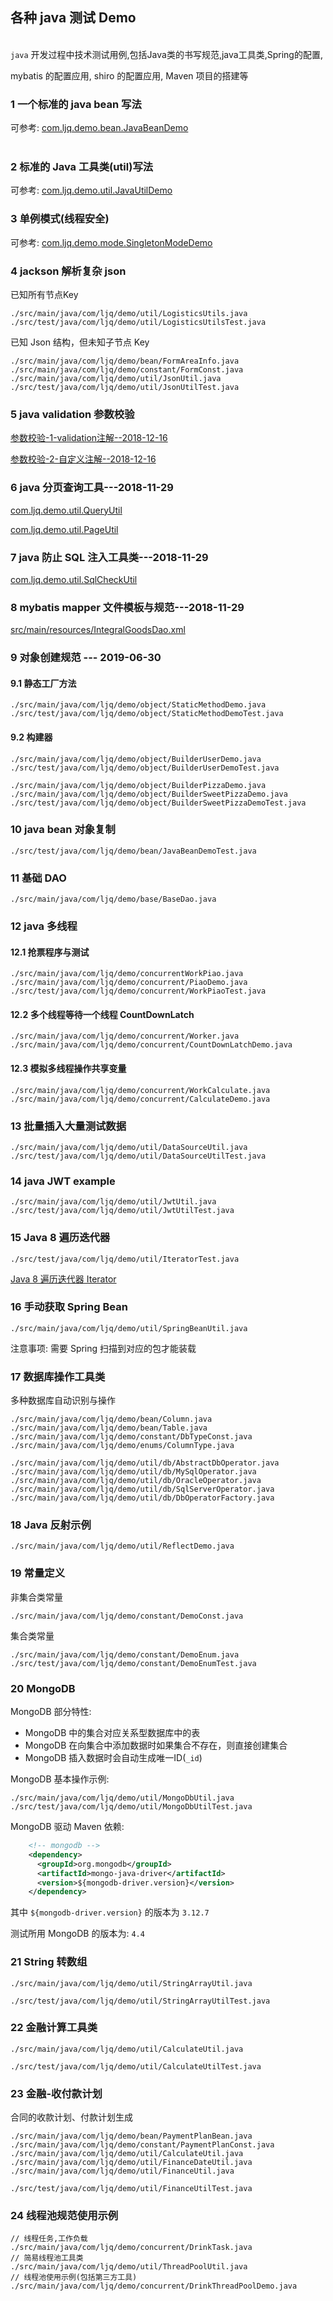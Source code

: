 ## 各种 java 测试 Demo  

​    
`java` 开发过程中技术测试用例,包括Java类的书写规范,java工具类,Spring的配置,  

mybatis 的配置应用, shiro 的配置应用, Maven 项目的搭建等      

### 1 一个标准的 java bean 写法  

可参考: [com.ljq.demo.bean.JavaBeanDemo](src/main/java/com/ljq/demo/bean/JavaBeanDemo.java)  
​        
### 2 标准的 Java 工具类(util)写法  

可参考: [com.ljq.demo.util.JavaUtilDemo](src/main/java/com/ljq/demo/util/JavaUtilDemo.java)  

### 3 单例模式(线程安全)  

可参考: [com.ljq.demo.mode.SingletonModeDemo](src/main/java/com/ljq/demo/mode/SingletonModeDemo.java)  

### 4 jackson 解析复杂 json  

已知所有节点Key

```
./src/main/java/com/ljq/demo/util/LogisticsUtils.java
./src/test/java/com/ljq/demo/util/LogisticsUtilsTest.java
```

已知 Json 结构，但未知子节点 Key

```
./src/main/java/com/ljq/demo/bean/FormAreaInfo.java
./src/main/java/com/ljq/demo/constant/FormConst.java
./src/main/java/com/ljq/demo/util/JsonUtil.java
./src/test/java/com/ljq/demo/util/JsonUtilTest.java
```

### 5 java validation 参数校验  

[参数校验-1-validation注解--2018-12-16](doc/1.参数校验-1-validation注解.md "doc/1.参数校验-1-validation注解.md")  

[参数校验-2-自定义注解--2018-12-16](doc/2.参数校验-2-自定义注解.md "doc/2.参数校验-2-自定义注解.md")  

### 6 java 分页查询工具---2018-11-29    

[com.ljq.demo.util.QueryUtil](src/main/java/com/ljq/demo/util/QueryUtil.java "src/main/java/com/ljq/demo/util/QueryUtil.java")  

[com.ljq.demo.util.PageUtil](src/main/java/com/ljq/demo/util/PageUtil.java "src/main/java/com/ljq/demo/util/PageUtil.java")  

### 7 java 防止 SQL 注入工具类---2018-11-29  

[com.ljq.demo.util.SqlCheckUtil](src/main/java/com/ljq/demo/util/SqlCheckUtil.java "src/main/java/com/ljq/demo/util/SqlCheckUtil.java")  

### 8 mybatis mapper 文件模板与规范---2018-11-29    

[src/main/resources/IntegralGoodsDao.xml](src/main/resources/IntegralGoodsDao.xml "src/main/resources/IntegralGoodsDao.xml")  

### 9 对象创建规范 --- 2019-06-30  

#### 9.1 静态工厂方法  

```
./src/main/java/com/ljq/demo/object/StaticMethodDemo.java
./src/test/java/com/ljq/demo/object/StaticMethodDemoTest.java
```

#### 9.2 构建器  

```
./src/main/java/com/ljq/demo/object/BuilderUserDemo.java
./src/test/java/com/ljq/demo/object/BuilderUserDemoTest.java

./src/main/java/com/ljq/demo/object/BuilderPizzaDemo.java
./src/main/java/com/ljq/demo/object/BuilderSweetPizzaDemo.java
./src/test/java/com/ljq/demo/object/BuilderSweetPizzaDemoTest.java
```

### 10  java bean 对象复制  

```
./src/test/java/com/ljq/demo/bean/JavaBeanDemoTest.java
```

### 11 基础 DAO  

```
./src/main/java/com/ljq/demo/base/BaseDao.java
```

### 12 java 多线程

#### 12.1 抢票程序与测试   

```
./src/main/java/com/ljq/demo/concurrentWorkPiao.java
./src/main/java/com/ljq/demo/concurrent/PiaoDemo.java
./src/test/java/com/ljq/demo/concurrent/WorkPiaoTest.java
```

#### 12.2 多个线程等待一个线程 CountDownLatch  

```
./src/main/java/com/ljq/demo/concurrent/Worker.java
./src/main/java/com/ljq/demo/concurrent/CountDownLatchDemo.java
```

#### 12.3 模拟多线程操作共享变量  

```
./src/main/java/com/ljq/demo/concurrent/WorkCalculate.java
./src/main/java/com/ljq/demo/concurrent/CalculateDemo.java
```

### 13 批量插入大量测试数据  

```
./src/main/java/com/ljq/demo/util/DataSourceUtil.java
./src/test/java/com/ljq/demo/util/DataSourceUtilTest.java
```

### 14 java JWT example  

```
./src/main/java/com/ljq/demo/util/JwtUtil.java
./src/test/java/com/ljq/demo/util/JwtUtilTest.java
```

### 15 Java 8 遍历迭代器  

```
./src/test/java/com/ljq/demo/util/IteratorTest.java
```

[Java 8 遍历迭代器 Iterator](https://blog.csdn.net/mrqiang9001/article/details/108275318 "https://blog.csdn.net/mrqiang9001/article/details/108275318")  

### 16 手动获取 Spring Bean  

```
./src/main/java/com/ljq/demo/util/SpringBeanUtil.java
```

注意事项: 需要 Spring 扫描到对应的包才能装载  

### 17 数据库操作工具类  

多种数据库自动识别与操作  

```
./src/main/java/com/ljq/demo/bean/Column.java
./src/main/java/com/ljq/demo/bean/Table.java
./src/main/java/com/ljq/demo/constant/DbTypeConst.java
./src/main/java/com/ljq/demo/enums/ColumnType.java

./src/main/java/com/ljq/demo/util/db/AbstractDbOperator.java
./src/main/java/com/ljq/demo/util/db/MySqlOperator.java
./src/main/java/com/ljq/demo/util/db/OracleOperator.java
./src/main/java/com/ljq/demo/util/db/SqlServerOperator.java
./src/main/java/com/ljq/demo/util/db/DbOperatorFactory.java
```

### 18 Java 反射示例  

```
./src/main/java/com/ljq/demo/util/ReflectDemo.java
```

### 19 常量定义  

非集合类常量  

```
./src/main/java/com/ljq/demo/constant/DemoConst.java
```

集合类常量  
    
```
./src/main/java/com/ljq/demo/constant/DemoEnum.java
./src/test/java/com/ljq/demo/constant/DemoEnumTest.java
```

### 20 MongoDB   

MongoDB 部分特性:  

- MongoDB 中的集合对应关系型数据库中的表  
- MongoDB 在向集合中添加数据时如果集合不存在，则直接创建集合  
- MongoDB 插入数据时会自动生成唯一ID(`_id`)  

MongoDB 基本操作示例:  

```
./src/main/java/com/ljq/demo/util/MongoDbUtil.java
./src/test/java/com/ljq/demo/util/MongoDbUtilTest.java
```

MongoDB 驱动 Maven 依赖:  

```xml
    <!-- mongodb -->
    <dependency>
      <groupId>org.mongodb</groupId>
      <artifactId>mongo-java-driver</artifactId>
      <version>${mongodb-driver.version}</version>
    </dependency>
```

其中 `${mongodb-driver.version}` 的版本为 `3.12.7`  

测试所用 MongoDB 的版本为: `4.4`  

### 21 String 转数组  

```
./src/main/java/com/ljq/demo/util/StringArrayUtil.java

./src/test/java/com/ljq/demo/util/StringArrayUtilTest.java
```

### 22 金融计算工具类  

```
./src/main/java/com/ljq/demo/util/CalculateUtil.java

./src/test/java/com/ljq/demo/util/CalculateUtilTest.java
```

### 23 金融-收付款计划  

合同的收款计划、付款计划生成  

```
./src/main/java/com/ljq/demo/bean/PaymentPlanBean.java
./src/main/java/com/ljq/demo/constant/PaymentPlanConst.java
./src/main/java/com/ljq/demo/util/CalculateUtil.java
./src/main/java/com/ljq/demo/util/FinanceDateUtil.java
./src/main/java/com/ljq/demo/util/FinanceUtil.java

./src/test/java/com/ljq/demo/util/FinanceUtilTest.java
```

### 24 线程池规范使用示例  

```
// 线程任务,工作负载
./src/main/java/com/ljq/demo/concurrent/DrinkTask.java
// 简易线程池工具类
./src/main/java/com/ljq/demo/util/ThreadPoolUtil.java
// 线程池使用示例(包括第三方工具)
./src/main/java/com/ljq/demo/concurrent/DrinkThreadPoolDemo.java
```



















